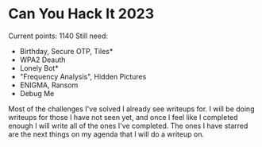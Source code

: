 # Can You Hack It 2023
Current points: 1140
Still need:
- Birthday, Secure OTP, Tiles*
- WPA2 Deauth
- Lonely Bot*
- "Frequency Analysis", Hidden Pictures
- ENIGMA, Ransom
- Debug Me

Most of the challenges I've solved I already see writeups for. I will be doing writeups for those I have not seen yet, and once I feel like I completed enough I will write all of the ones I've completed. The ones I have starred are the next things on my agenda that I will do a writeup on.
